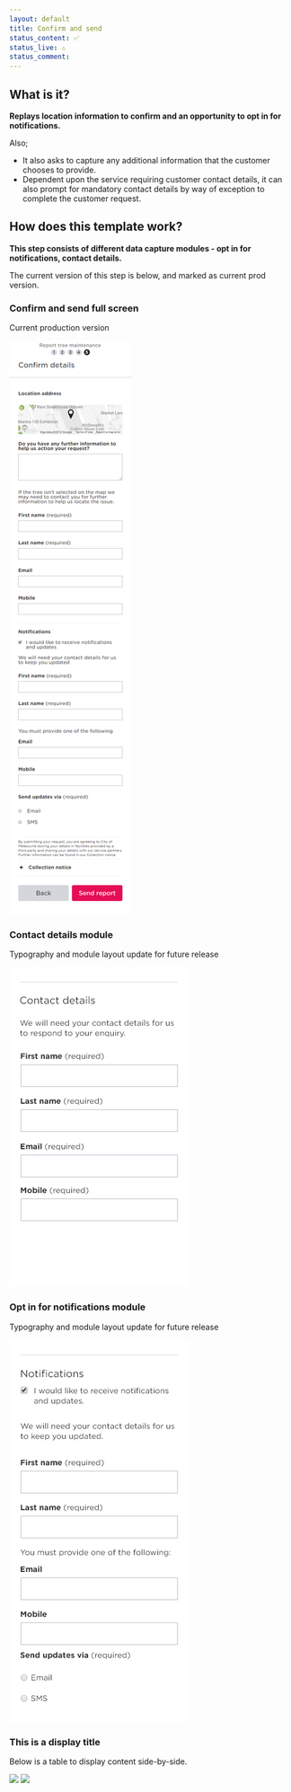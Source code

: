 ```yaml
---
layout: default
title: Confirm and send
status_content: ✅
status_live: ⚠️
status_comment:
---
```


## What is it?

**Replays location information to confirm and an opportunity to opt in for notifications.** 

Also;

* It also asks to capture any additional information that the customer chooses to provide. 
* Dependent upon the service requiring customer contact details, it can also prompt for mandatory contact details by way of exception to complete the customer request. 

## How does this template work?

**This step consists of different data capture modules - opt in for notifications, contact details.** 

The current version of this step is below, and marked as current prod version.

### Confirm and send full screen
Current production version

![](img/Confirm_and_send_current_Sept_18.png) 

### Contact details module
Typography and module layout update 
for future release

![](img/Contact_details_module.png) 

### Opt in for notifications module
Typography and module layout update for future release

![](img/Opt_in_details_module.png) 


### This is a display title
Below is a table to display content side-by-side.

![](img/button-primary.png) ![](img/button-secondary.png) 
